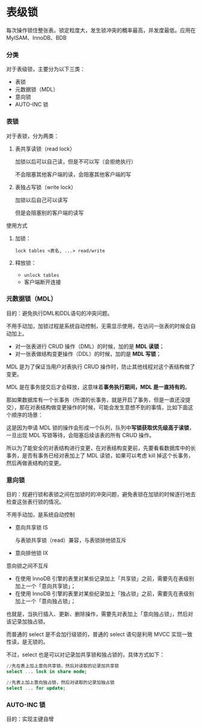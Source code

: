 # 表级锁

每次操作锁住整张表。锁定粒度大，发生锁冲突的概率最高，并发度最低。应用在MyISAM、InnoDB、BDB



### 分类

对于表级锁，主要分为以下三类：

- 表锁
- 元数据锁（MDL）
- 意向锁
- AUTO-INC 锁



### 表锁

对于表锁，分为两类：

1. 表共享读锁（read lock）

   加锁以后可以自己读，但是不可以写（会拒绝执行）

   不会阻塞其他客户端的读，会阻塞其他客户端的写

2. 表独占写锁（write lock）

   加锁以后自己可以读写

   但是会阻塞别的客户端的读写



使用方式

1. 加锁：

   `lock tables <表名, ...> read/write`

2. 释放锁：
   - `unlock tables`
   - 客户端断开连接



### 元数据锁（MDL）

目的：避免执行DML和DDL语句的冲突问题。

不用手动加，加锁过程是系统自动控制，无需显示使用，在访问一张表的时候会自动加上。

- 对一张表进行 CRUD 操作（DML）的时候，加的是 **MDL 读锁**；
- 对一张表做结构变更操作（DDL）的时候，加的是 **MDL 写锁**；

MDL 是为了保证当用户对表执行 CRUD 操作时，防止其他线程对这个表结构做了变更。

MDL 是在事务提交后才会释放，这意味着**事务执行期间，MDL 是一直持有的**。



那如果数据库有一个长事务（所谓的长事务，就是开启了事务，但是一直还没提交），那在对表结构做变更操作的时候，可能会发生意想不到的事情，比如下面这个顺序的场景：

这是因为申请 MDL 锁的操作会形成一个队列，队列中**写锁获取优先级高于读锁**，一旦出现 MDL 写锁等待，会阻塞后续该表的所有 CRUD 操作。

所以为了能安全的对表结构进行变更，在对表结构变更前，先要看看数据库中的长事务，是否有事务已经对表加上了 MDL 读锁，如果可以考虑 kill 掉这个长事务，然后再做表结构的变更。



### 意向锁

目的：规避行锁和表锁之间在加锁时的冲突问题，避免表锁在加锁的时候逐行地去检查这张表行锁的情况。

不用手动加，是系统自动控制

- 意向共享锁 IS

  与表锁共享锁（read）兼容，与表锁排他锁互斥

- 意向排他锁 IX


意向锁之间不互斥



- 在使用 InnoDB 引擎的表里对某些记录加上「共享锁」之前，需要先在表级别加上一个「意向共享锁」；
- 在使用 InnoDB 引擎的表里对某些纪录加上「独占锁」之前，需要先在表级别加上一个「意向独占锁」；



也就是，当执行插入、更新、删除操作，需要先对表加上「意向独占锁」，然后对该记录加独占锁。

而普通的 select 是不会加行级锁的，普通的 select 语句是利用 MVCC 实现一致性读，是无锁的。

不过，select 也是可以对记录加共享锁和独占锁的，具体方式如下：

```sql
//先在表上加上意向共享锁，然后对读取的记录加共享锁
select ... lock in share mode;

//先表上加上意向独占锁，然后对读取的记录加独占锁
select ... for update;
```



### AUTO-INC 锁

目的：实现主键自增



